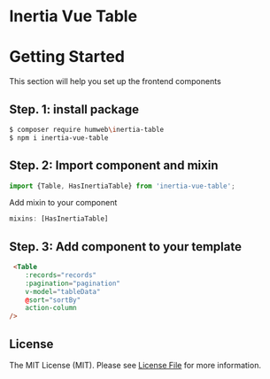 # Inertia Vue Table

# Getting Started

This section will help you set up the frontend components

## Step. 1: install package

```sh
$ composer require humweb\inertia-table
$ npm i inertia-vue-table
```

## Step. 2: Import component and mixin

```js
import {Table, HasInertiaTable} from 'inertia-vue-table';
```

Add mixin to your component

```js
mixins: [HasInertiaTable]
```

## Step. 3: Add component to your template

```html
 <Table
    :records="records"
    :pagination="pagination"
    v-model="tableData"
    @sort="sortBy"
    action-column
/>

```


## License

The MIT License (MIT). Please see [License File](LICENSE.md) for more information.
